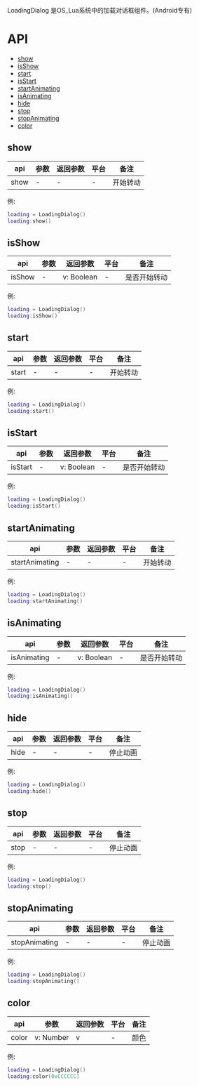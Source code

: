 LoadingDialog 是OS_Lua系统中的加载对话框组件。(Android专有)

# API

* [show](#show)
* [isShow](#isShow)
* [start](#start)
* [isStart](#isStart)
* [startAnimating](#startAnimating)
* [isAnimating](#isAnimating)
* [hide ](#hide )
* [stop ](#stop )
* [stopAnimating ](#stopAnimating )
* [color ](#color )


## show
| api  |参数   |返回参数   |平台   |备注|
| ------------ | ------------ | ------------ | ------------ | ------------ |
|   show     |    -  |  -   |    - |   开始转动    |

例:
```lua
loading = LoadingDialog()
loading:show()
```

## isShow
| api  |参数   |返回参数   |平台   |备注|
| ------------ | ------------ | ------------ | ------------ | ------------ |
|  isShow      |    -  |   v: Boolean  | -    |  是否开始转动     |

例:
```lua
loading = LoadingDialog()
loading:isShow()
```

## start
| api  |参数   |返回参数   |平台   |备注|
| ------------ | ------------ | ------------ | ------------ | ------------ |
|    start    |    -  |  -   |   -  |   开始转动    |

例:
```lua
loading = LoadingDialog()
loading:start()
```

## isStart
| api  |参数   |返回参数   |平台   |备注|
| ------------ | ------------ | ------------ | ------------ | ------------ |
|   isStart     |  -    |  v: Boolean   |  -   |   是否开始转动    |

例:
```lua
loading = LoadingDialog()
loading:isStart()
```

## startAnimating
| api  |参数   |返回参数   |平台   |备注|
| ------------ | ------------ | ------------ | ------------ | ------------ |
|    startAnimating    |  -    |   -  |   -  |    开始转动   |

例:
```lua
loading = LoadingDialog()
loading:startAnimating()
```

## isAnimating
| api  |参数   |返回参数   |平台   |备注|
| ------------ | ------------ | ------------ | ------------ | ------------ |
|    isAnimating    |   -   |   v: Boolean  |    - |   是否开始转动    |

例:
```lua
loading = LoadingDialog()
loading:isAnimating()
```

## hide
| api  |参数   |返回参数   |平台   |备注|
| ------------ | ------------ | ------------ | ------------ | ------------ |
|    hide    |   -   |  -   | -    |    停止动画   |

例:
```lua
loading = LoadingDialog()
loading:hide()
```

## stop
| api  |参数   |返回参数   |平台   |备注|
| ------------ | ------------ | ------------ | ------------ | ------------ |
|    stop    |   -   |   -  |   -  |   停止动画    |

例:
```lua
loading = LoadingDialog()
loading:stop()
```

## stopAnimating
| api  |参数   |返回参数   |平台   |备注|
| ------------ | ------------ | ------------ | ------------ | ------------ |
|   stopAnimating     |   -   |  -   |  -   |   停止动画    |

例:
```lua
loading = LoadingDialog()
loading:stopAnimating()
```

## color
| api  |参数   |返回参数   |平台   |备注|
| ------------ | ------------ | ------------ | ------------ | ------------ |
|    color    |  v: Number    |   v  |   -  |    颜色   |

例:
```lua
loading = LoadingDialog()
loading:color(0xCCCCCC)
```




